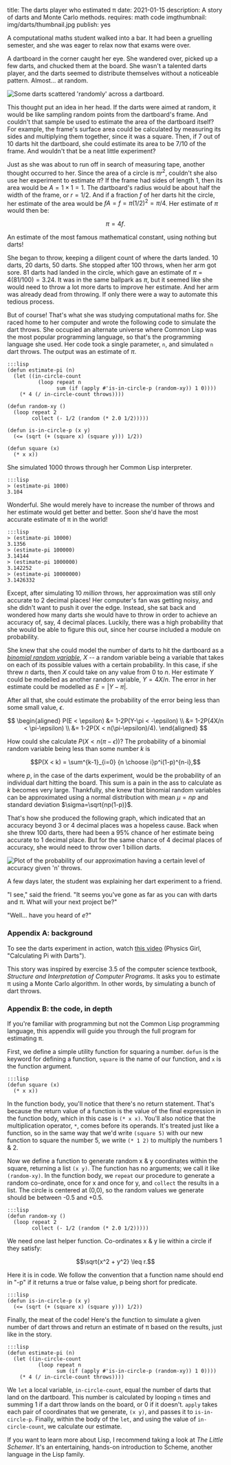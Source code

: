 title: The darts player who estimated π
date: 2021-01-15
description: A story of darts and Monte Carlo methods.
requires: math code
imgthumbnail: img/darts/thumbnail.jpg
publish: yes

A computational maths student walked into a bar. It had been a gruelling semester, and she was eager to relax now that exams were over.

A dartboard in the corner caught her eye. She wandered over, picked up a few darts, and chucked them at the board. She wasn't a talented darts player, and the darts seemed to distribute themselves without a noticeable pattern. Almost... at random.

<img src="{{ url_for('static', filename='img/darts/board.png') }}"
     alt="Some darts scattered 'randomly' across a dartboard."
     class="centered">

This thought put an idea in her head. If the darts were aimed at random, it would be like sampling random points from the dartboard's frame. And couldn't that sample be used to estimate the area of the dartboard itself? For example, the frame's surface area could be calculated by measuring its sides and multiplying them together, since it was a square. Then, if 7 out of 10 darts hit the dartboard, she could estimate its area to be 7/10 of the frame. And wouldn't that be a neat little experiment?

Just as she was about to run off in search of measuring tape, another thought occurred to her. Since the area of a circle is $\pi r^2$, couldn't she also use her experiment to estimate $\pi$? If the frame had sides of length $1$, then its area would be $A=1\times1=1$. The dartboard's radius would be about half the width of the frame, or $r=1/2$. And if a fraction $f$ of her darts hit the circle, her estimate of the area would be $fA=f=\pi (1/2)^2=\pi/4$. Her estimate of $\pi$ would then be:

$$\pi=4f.$$

An estimate of the most famous mathematical constant, using nothing but darts!

She began to throw, keeping a diligent count of where the darts landed. 10 darts, 20 darts, 50 darts. She stopped after 100 throws, when her arm got sore. 81 darts had landed in the circle, which gave an estimate of $\pi = 4(81/100) = 3.24$. It was in the same ballpark as $\pi$, but it seemed like she would need to throw a lot more darts to improve her estimate. And her arm was already dead from throwing. If only there were a way to automate this tedious process.

But of course! That's what she was studying computational maths for. She raced home to her computer and wrote the following code to simulate the dart throws. She occupied an alternate universe where Common Lisp was the most popular programming language, so that's the programming language she used. Her code took a single parameter, `n`, and simulated `n` dart throws. The output was an estimate of $\pi$.

    :::lisp
    (defun estimate-pi (n)
      (let ((in-circle-count
              (loop repeat n
                    sum (if (apply #'is-in-circle-p (random-xy)) 1 0))))
        (* 4 (/ in-circle-count throws))))

    (defun random-xy ()
      (loop repeat 2
            collect (- 1/2 (random (* 2.0 1/2)))))

    (defun is-in-circle-p (x y)
      (<= (sqrt (+ (square x) (square y))) 1/2))

    (defun square (x)
      (* x x))

She simulated 1000 throws through her Common Lisp interpreter.

    :::lisp
    > (estimate-pi 1000)
    3.104

Wonderful. She would merely have to increase the number of throws and her estimate would get better and better. Soon she'd have the most accurate estimate of π in the world!

    :::lisp
    > (estimate-pi 10000)
    3.1356
    > (estimate-pi 100000)
    3.14144
    > (estimate-pi 1000000)
    3.142252
    > (estimate-pi 10000000)
    3.1426332

Except, after simulating 10 *million* throws, her approximation was still only accurate to 2 decimal places! Her computer's fan was getting noisy, and she didn't want to push it over the edge. Instead, she sat back and wondered how many darts she would have to throw in order to achieve an accuracy of, say, 4 decimal places. Luckily, there was a high probability that she would be able to figure this out, since her course included a module on probability.

She knew that she could model the number of darts to hit the dartboard as a [*binomial random variable*](https://en.wikipedia.org/wiki/Binomial_distribution), $X$ -- a random variable being a variable that takes on each of its possible values with a certain probability. In this case, if she threw $n$ darts, then $X$ could take on any value from $0$ to $n$. Her estimate $Y$ could be modelled as another random variable, $Y=4X/n$. The error in her estimate could be modelled as $E=\vert Y-\pi\vert$.

After all that, she could estimate the probability of the error being less than some small value, $\epsilon$.

$$
\begin{aligned}
P(E < \epsilon) &= 1-2P(Y-\pi < -\epsilon) \\
&= 1-2P(4X/n < \pi-\epsilon) \\
&= 1-2P(X < n(\pi-\epsilon)/4).
\end{aligned}
$$

How could she calculate $P(X < n(\pi-\epsilon))$? The probability of a binomial random variable being less than some number $k$ is

$$P(X < k) = \sum^{k-1}_{i=0} {n \choose i}p^i(1-p)^{n-i},$$

where $p$, in the case of the darts experiment, would be the probability of an individual dart hitting the board. This sum is a pain in the ass to calculate as $k$ becomes very large. Thankfully, she knew that binomial random variables can be approximated using a normal distribution with mean $\mu=np$ and standard deviation $\sigma=\sqrt{np(1-p)}$.

That's how she produced the following graph, which indicated that an accuracy beyond 3 or 4 decimal places was a hopeless cause. Back when she threw 100 darts, there had been a 95% chance of her estimate being accurate to 1 decimal place. But for the same chance of 4 decimal places of accuracy, she would need to throw over 1 billion darts.

<img src="{{ url_for('static', filename='img/darts/graph.png') }}"
     alt="Plot of the probability of our approximation having a certain level of accuracy given 'n' throws."
     class="centered">

A few days later, the student was explaining her dart experiment to a friend.

"I see," said the friend. "It seems you've gone as far as you can with darts and π. What will your next project be?"

"Well... have you heard of *e*?"

### Appendix A: background
To see the darts experiment in action, watch [this video](https://www.youtube.com/watch?v=M34TO71SKGk) (Physics Girl, "Calculating Pi with Darts").

This story was inspired by exercise 3.5 of the computer science textbook, *Structure and Interpretation of Computer Programs*. It asks you to estimate π using a Monte Carlo algorithm. In other words, by simulating a bunch of dart throws.

### Appendix B: the code, in depth
If you're familiar with programming but not the Common Lisp programming language, this appendix will guide you through the full program for estimating π.

First, we define a simple utility function for squaring a number. `defun` is the keyword for defining a function, `square` is the name of our function, and `x` is the function argument. 

    :::lisp
    (defun square (x)
      (* x x))

In the function body, you'll notice that there's no return statement. That's because the return value of a function is the value of the final expression in the function body, which in this case is `(* x x)`. You'll also notice that the multiplication operator, `*`, comes before its operands. It's treated just like a function, so in the same way that we'd write `(square 5)` with our new function to square the number 5, we write `(* 1 2)` to multiply the numbers 1 & 2.

Now we define a function to generate random x & y coordinates within the square, returning a list `(x y)`. The function has no arguments; we call it like `(random-xy)`. In the function body, we `repeat` our procedure to generate a random co-ordinate, once for x and once for y, and `collect` the results in a list. The circle is centered at (0,0), so the random values we generate should be between -0.5 and +0.5.

    :::lisp
    (defun random-xy ()
      (loop repeat 2
            collect (- 1/2 (random (* 2.0 1/2)))))

We need one last helper function. Co-ordinates x & y lie within a circle if they satisfy:

$$\sqrt{x^2 + y^2} \leq r.$$

Here it is in code. We follow the convention that a function name should end in "-p" if it returns a true or false value, p being short for predicate.

    :::lisp
    (defun is-in-circle-p (x y)
      (<= (sqrt (+ (square x) (square y))) 1/2))

Finally, the meat of the code! Here's the function to simulate a given number of dart throws and return an estimate of π based on the results, just like in the story.

    :::lisp
    (defun estimate-pi (n)
      (let ((in-circle-count
              (loop repeat n
                    sum (if (apply #'is-in-circle-p (random-xy)) 1 0))))
        (* 4 (/ in-circle-count throws))))

We `let` a local variable, `in-circle-count`, equal the number of darts that land on the dartboard. This number is calculated by looping `n` times and summing 1 if a dart throw lands on the board, or 0 if it doesn't. `apply` takes each pair of coordinates that we generate, `(x y)`, and passes it to `is-in-circle-p`. Finally, within the body of the `let`, and using the value of `in-circle-count`, we calculate our estimate.

If you want to learn more about Lisp, I recommend taking a look at *The Little Schemer*. It's an entertaining, hands-on introduction to Scheme, another language in the Lisp family.
